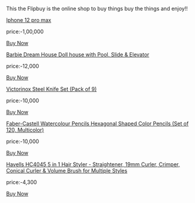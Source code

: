 This the Flipbuy is the online shop to buy things 
buy the things and enjoy!! 

[Iphone 12 pro max](https://images-na.ssl-images-amazon.com/images/I/61fkdeyq5QL._SL1024_.jpg)

price:-1,00,000

[Buy Now](orderPlaced.md)

[Barbie Dream House Doll house with Pool, Slide & Elevator](https://images-na.ssl-images-amazon.com/images/I/811MRXm99aL._AC_SL1500_.jpg)

price:-12,000

[Buy Now](orderPlaced.md)

[Victorinox Steel Knife Set  (Pack of 9)](https://rukminim1.flixcart.com/image/416/416/kcm9t3k0/kitchen-knife/r/g/t/5-1193-9-victorinox-original-imaftph2pvvf3gwz.jpeg?q=70)

price:-10,000

[Buy Now](orderPlaced.md)

[Faber-Castell Watercolour Pencils Hexagonal Shaped Color Pencils  (Set of 120, Multicolor)](https://rukminim1.flixcart.com/image/416/416/k7ksvww0/pencil/f/9/a/watercolor-pencil-albrecht-durer-wood-case-of-120-faber-castell-original-imafps7z3gbputsq.jpeg?q=70)

price:-10,000

[Buy Now](orderPlaced.md)

[Havells HC4045 5 in 1 Hair Styler - Straightener, 19mm Curler, Crimper, Conical Curler & Volume Brush for Multiple Styles](https://images-na.ssl-images-amazon.com/images/I/81x90uemQCL._SL1500_.jpg)

price:-4,300

[Buy Now](orderPlaced.md)

